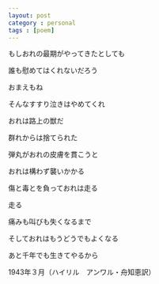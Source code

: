```yaml
---
layout: post
category : personal
tags : [poem]
---
```

もしおれの最期がやってきたとしても

誰も慰めてはくれないだろう

おまえもね

そんなすすり泣きはやめてくれ

おれは路上の獣だ

群れからは捨てられた

弾丸がおれの皮膚を貫こうと

おれは構わず襲いかかる

傷と毒とを負っておれは走る

走る

痛みも叫びも失くなるまで

そしておれはもうどうでもよくなる

あと千年でも生きてやるから

1943年３月（ハイリル　アンワル・舟知恵訳）
